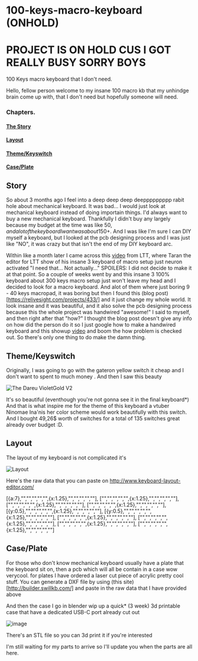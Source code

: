 # 100-keys-macro-keyboard (ONHOLD)

# PROJECT IS ON HOLD CUS I GOT REALLY BUSY SORRY BOYS

100 Keys macro keyboard that I don't need.

Hello, fellow person welcome to my insane 100 macro kb that my unhindge brain come up with, that I don't need but hopefully someone will need.

### Chapters.
#### [The Story](https://github.com/mentallynotok/100-keys-macro-keyboard/edit/main/README.md#story)

#### [Layout](https://github.com/mentallynotok/100-keys-macro-keyboard/edit/main/README.md#layout)

#### [Theme/Keyswitch](https://github.com/mentallynotok/100-keys-macro-keyboard/edit/main/README.md#Theme/Keyswitch)

#### [Case/Plate](https://github.com/mentallynotok/100-keys-macro-keyboard/edit/main/README.md#Case/Plate)

## Story
So about 3 months ago I feel into a deep deep deep deeppppppppp rabit hole about mechanical keyboard. It was bad... I would just look at mechanical keyboard instead of doing importain things. I'd always want to buy a new mechanical keyboard. Thankfully I didn't buy any largely because my budget at the time was like 50$, and alot of the keyboard I want was about 150$+. And I was like I'm sure I can DIY myself a keyboard, but I looked at the pcb designing process and I was just like "NO", it was crazy but that isn't the end of my DIY keyboard arc.

Within like a month later I came across this [video](https://www.youtube.com/watch?v=GZEoss4XIgc) from LTT, where Taran the editor for LTT show of his insane 3 keyboard of macro setup just neuron activated "I need that... Not actually..." SPOILERS: I did not decide to make it at that point. So a couple of weeks went by and this insane 3 100% keyboard about 300 keys macro setup just won't leave my head and I decided to look for a macro keyboard. And alot of them where just boring 9 - 40 keys macropad, it was boring but then I found this (blog post)[https://relivesight.com/projects/433/] and it just change my whole world. It look insane and it was beautiful, and it also solve the pcb designing process because this the whole project was handwired "awesome!" I said to myself, and then right after that "how?" I thought the blog post doesn't give any info on how did the person do it so I just google how to make a handwired keyboard and this showup [video](https://www.youtube.com/watch?v=hjml-K-pV4E&t) and boom the how problem is checked out. So there's only one thing to do make the damn thing.

## Theme/Keyswitch
Originally, I was going to go with the gateron yellow switch it cheap and I don't want to spent to much money . And then I saw this beauty


![The Dareu VioletGold V2](https://www.maxgaming.com/bilder/artiklar/zoom/21126_4.jpg?m=1646303161)

It's so beautiful (eventhough you're not gonna see it in the final keyboard*) And that is what inspire me for the theme of this keyboard a vtuber Ninomae Ina'nis her color scheme would work beautifully with this switch. And I bought 49,26$ worth of switches for a total of 135 switches great already over budget :D.

## Layout

The layout of my keyboard is not complicated it's

![Layout](https://user-images.githubusercontent.com/132897289/236815956-4426a35e-5704-46d5-bd29-a80f6dc23f31.png)

Here's the raw data that you can paste on http://www.keyboard-layout-editor.com/ 

[{a:7},"","","","","",{x:1.25},"","","","",""],
["","","","","",{x:1.25},"","","","",""],
["","","","","",{x:1.25},"","","","",""],
["","","","","",{x:1.25},"","","","",""],
[{y:0.5},"","","","","",{x:1.25},"","","","",""],
[{y:0.5},"","","","","",{x:1.25},"","","","",""],
["","","","","",{x:1.25},"","","","",""],
["","","","","",{x:1.25},"","","","",""],
["","","","","",{x:1.25},"","","","",""],
["","","","","",{x:1.25},"","","","",""]


## Case/Plate 
For those who don't know mechanical keyboard usually have a plate that the keyboard sit on, then a pcb which will all be contain in a case wow verycool. for plates I have ordered a laser cut piece of acrylic pretty cool stuff. You can generate a DXF file by using (this site) [http://builder.swillkb.com/] and paste in the raw data that I have provided above

And then the case I go in blender wip up a quick* (3 week) 3d printable case that have a dedicated USB-C port already cut out

![image](https://user-images.githubusercontent.com/132897289/236817661-83b8573d-5ff9-4e4a-b14b-8e8353c0df35.png)

There's an STL file so you can 3d print it if you're interested

I'm still waiting for my parts to arrive so I'll update you when the parts are all here.
